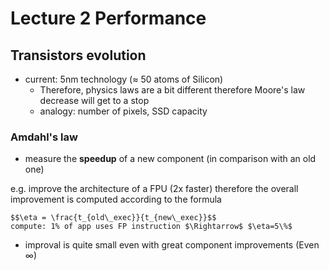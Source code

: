 # Lecture 2 Performance

## Transistors evolution
- current: 5nm technology ($\approx$ 50 atoms of Silicon)
	- Therefore, physics laws are a bit different therefore Moore's law decrease will get to a stop
	- analogy: number of pixels, SSD capacity

### Amdahl's law
- measure the **speedup** of a new component (in comparison with an old one)

e.g.  improve the architecture of a FPU (2x faster) therefore the overall improvement is computed according to the formula

	$$\eta = \frac{t_{old\_exec}}{t_{new\_exec}}$$
	compute: 1% of app uses FP instruction $\Rightarrow$ $\eta=5\%$  

- improval is quite small even with great component improvements (Even $\infty$) 